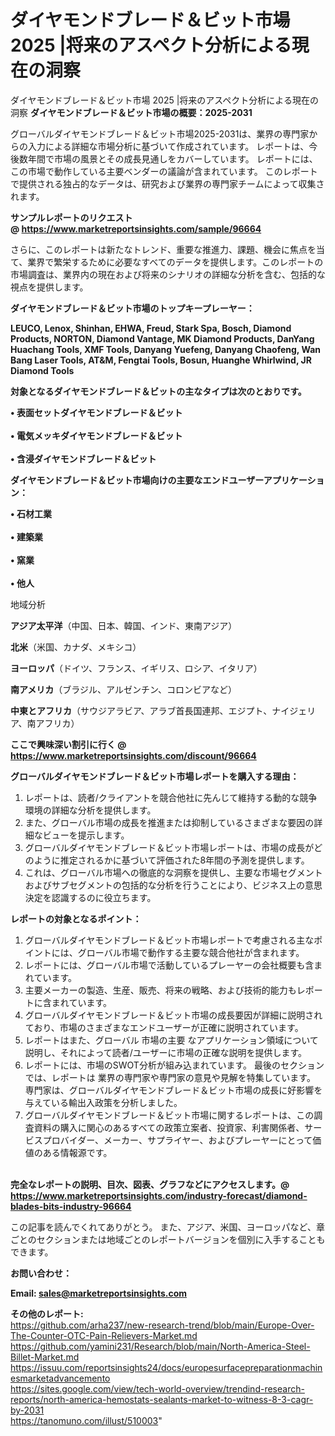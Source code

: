 # ダイヤモンドブレード＆ビット市場 2025 |将来のアスペクト分析による現在の洞察
ダイヤモンドブレード＆ビット市場 2025 |将来のアスペクト分析による現在の洞察
<strong><b>ダイヤモンドブレード＆ビット市場の概要：2025-2031</b></strong>

グローバルダイヤモンドブレード＆ビット市場2025-2031は、業界の専門家からの入力による詳細な市場分析に基づいて作成されています。 レポートは、今後数年間で市場の風景とその成長見通しをカバーしています。 レポートには、この市場で動作している主要ベンダーの議論が含まれています。 このレポートで提供される独占的なデータは、研究および業界の専門家チームによって収集されます。

<strong>サンプルレポートのリクエスト @ <a href=https://www.marketreportsinsights.com/sample/96664>https://www.marketreportsinsights.com/sample/96664</a></strong>

さらに、このレポートは新たなトレンド、重要な推進力、課題、機会に焦点を当て、業界で繁栄するために必要なすべてのデータを提供します。このレポートの市場調査は、業界内の現在および将来のシナリオの詳細な分析を含む、包括的な視点を提供します。

<strong>ダイヤモンドブレード＆ビット市場のトップキープレーヤー：</strong>

<strong>LEUCO, Lenox, Shinhan, EHWA, Freud, Stark Spa, Bosch, Diamond Products, NORTON, Diamond Vantage, MK Diamond Products, DanYang Huachang Tools, XMF Tools, Danyang Yuefeng, Danyang Chaofeng, Wan Bang Laser Tools, AT&M, Fengtai Tools, Bosun, Huanghe Whirlwind, JR Diamond Tools</strong>

<strong><b>対象となるダイヤモンドブレード＆ビットの主なタイプは次のとおりです。</b></strong>

<strong>• 表面セットダイヤモンドブレード＆ビット<br><br>• 電気メッキダイヤモンドブレード＆ビット<br><br>• 含浸ダイヤモンドブレード＆ビット</strong>

<strong><b>ダイヤモンドブレード＆ビット市場向けの主要なエンドユーザーアプリケーション：</b></strong>

<strong>• 石材工業<br><br>• 建築業<br><br>• 窯業<br><br>• 他人</strong>

 地域分析

<strong><b>アジア太平洋</b></strong>（中国、日本、韓国、インド、東南アジア）

<strong><b>北米</b></strong>（米国、カナダ、メキシコ）

<strong><b>ヨーロッパ</b></strong>（ドイツ、フランス、イギリス、ロシア、イタリア）

<strong><b>南アメリカ</b></strong>（ブラジル、アルゼンチン、コロンビアなど）

<strong><b>中東とアフリカ</b></strong>（サウジアラビア、アラブ首長国連邦、エジプト、ナイジェリア、南アフリカ）

<strong>ここで興味深い割引に行く @ <a href=https://www.marketreportsinsights.com/discount/96664>https://www.marketreportsinsights.com/discount/96664</a></strong>

<strong><b>グローバルダイヤモンドブレード＆ビット市場レポートを購入する理由：</b></strong>
<ol>
  <li>レポートは、読者/クライアントを競合他社に先んじて維持する動的な競争環境の詳細な分析を提供します。</li>
  <li>また、グローバル市場の成長を推進または抑制しているさまざまな要因の詳細なビューを提示します。</li>
  <li>グローバルダイヤモンドブレード＆ビット市場レポートは、市場の成長がどのように推定されるかに基づいて評価された8年間の予測を提供します。</li>
  <li>これは、グローバル市場への徹底的な洞察を提供し、主要な市場セグメントおよびサブセグメントの包括的な分析を行うことにより、ビジネス上の意思決定を認識するのに役立ちます。</li>
</ol>
<strong><b>レポートの対象となるポイント：</b></strong>
<ol>
  <li>グローバルダイヤモンドブレード＆ビット市場レポートで考慮される主なポイントには、グローバル市場で動作する主要な競合他社が含まれます。</li>
  <li>レポートには、グローバル市場で活動しているプレーヤーの会社概要も含まれています。</li>
  <li>主要メーカーの製造、生産、販売、将来の戦略、および技術的能力もレポートに含まれています。</li>
  <li>グローバルダイヤモンドブレード＆ビット市場の成長要因が詳細に説明されており、市場のさまざまなエンドユーザーが正確に説明されています。</li>
  <li>レポートはまた、グローバル 市場の主要 なアプリケーション領域について説明し、それによって読者/ユーザーに市場の正確な説明を提供します。</li>
  <li>レポートには、市場のSWOT分析が組み込まれています。 最後のセクションでは、レポートは 業界の専門家や専門家の意見や見解を特集しています。 専門家は、グローバルダイヤモンドブレード＆ビット市場の成長に好影響を与えている輸出入政策を分析しました。</li>
  <li>グローバルダイヤモンドブレード＆ビット市場に関するレポートは、この調査資料の購入に関心のあるすべての政策立案者、投資家、利害関係者、サービスプロバイダー、メーカー、サプライヤー、およびプレーヤーにとって価値のある情報源です。</li>
</ol><br>
<strong>完全なレポートの説明、目次、図表、グラフなどにアクセスします。@ <a href=https://www.marketreportsinsights.com/industry-forecast/diamond-blades-bits-industry-96664>https://www.marketreportsinsights.com/industry-forecast/diamond-blades-bits-industry-96664</a></strong>

この記事を読んでくれてありがとう。 また、アジア、米国、ヨーロッパなど、章ごとのセクションまたは地域ごとのレポートバージョンを個別に入手することもできます。

<strong><b>お問い合わせ：</b></strong>

<strong>Email: </strong><a href=mailto:sales@marketreportsinsights.com><strong>sales@marketreportsinsights.com</strong></a>

<strong>その他のレポート:</strong>
<br>
<a href=https://github.com/arha237/new-research-trend/blob/main/Europe-Over-The-Counter-OTC-Pain-Relievers-Market.md>https://github.com/arha237/new-research-trend/blob/main/Europe-Over-The-Counter-OTC-Pain-Relievers-Market.md</a>
<br>
<a href=https://github.com/yamini231/Research/blob/main/North-America-Steel-Billet-Market.md>https://github.com/yamini231/Research/blob/main/North-America-Steel-Billet-Market.md</a>
<br>
<a href=https://issuu.com/reportsinsights24/docs/europesurfacepreparationmachinesmarketadvancemento>https://issuu.com/reportsinsights24/docs/europesurfacepreparationmachinesmarketadvancemento</a>
<br>
<a href=https://sites.google.com/view/tech-world-overview/trendind-research-reports/north-america-hemostats-sealants-market-to-witness-8-3-cagr-by-2031>https://sites.google.com/view/tech-world-overview/trendind-research-reports/north-america-hemostats-sealants-market-to-witness-8-3-cagr-by-2031</a>
<br>
<a href=https://tanomuno.com/illust/510003>https://tanomuno.com/illust/510003</a>"

